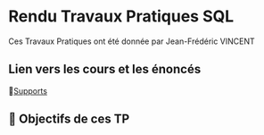 # Rendu Travaux Pratiques SQL  

Ces Travaux Pratiques ont été donnée par Jean-Frédéric VINCENT  
  
## Lien vers les cours et les énoncés  

 🔗[Supports](https://github.com/seven-valley/formation-sql-les-fondamentaux-bien-debutez)  
 ##  🎯 Objectifs de ces TP
